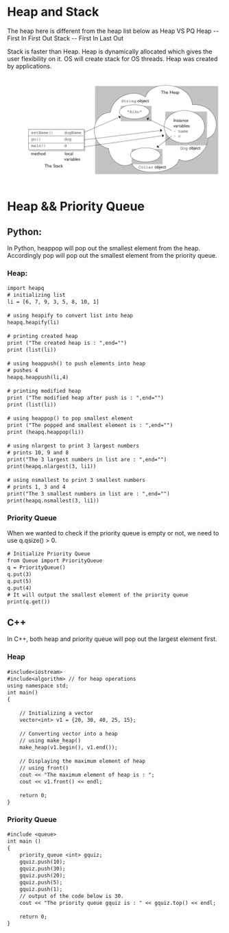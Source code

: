 # Heap and Stack
The heap here is different from the heap list below as Heap VS PQ
Heap -- First In First Out
Stack -- First In Last Out

Stack is faster than Heap.
Heap is dynamically allocated which gives the user flexibility on it.
OS will create stack for OS threads. Heap was created by applications.


<img src="image/heap_and_queue.webp" />


# Heap && Priority Queue

## Python:
In Python, heappop will pop out the smallest element from the heap. Accordingly pop will pop out the smallest element from
the priority queue.

### Heap:
```
import heapq
# initializing list 
li = [6, 7, 9, 3, 5, 8, 10, 1] 
  
# using heapify to convert list into heap 
heapq.heapify(li) 
  
# printing created heap 
print ("The created heap is : ",end="") 
print (list(li)) 
  
# using heappush() to push elements into heap 
# pushes 4 
heapq.heappush(li,4) 
  
# printing modified heap 
print ("The modified heap after push is : ",end="") 
print (list(li)) 
  
# using heappop() to pop smallest element 
print ("The popped and smallest element is : ",end="") 
print (heapq.heappop(li)) 

# using nlargest to print 3 largest numbers 
# prints 10, 9 and 8 
print("The 3 largest numbers in list are : ",end="") 
print(heapq.nlargest(3, li1)) 
  
# using nsmallest to print 3 smallest numbers 
# prints 1, 3 and 4 
print("The 3 smallest numbers in list are : ",end="") 
print(heapq.nsmallest(3, li1)) 
```
### Priority Queue
When we wanted to check if the priority queue is empty or not, we need to use q.qsize() > 0.
```
# Initialize Priority Queue
from Queue import PriorityQueue
q = PriorityQueue()
q.put(3)
q.put(5)
q.put(4)
# It will output the smallest element of the priority queue
print(q.get())
```

## C++
In C++, both heap and priority queue will pop out the largest element first.
### Heap
```
#include<iostream> 
#include<algorithm> // for heap operations 
using namespace std; 
int main() 
{ 
      
    // Initializing a vector 
    vector<int> v1 = {20, 30, 40, 25, 15}; 
      
    // Converting vector into a heap 
    // using make_heap() 
    make_heap(v1.begin(), v1.end()); 
      
    // Displaying the maximum element of heap 
    // using front() 
    cout << "The maximum element of heap is : "; 
    cout << v1.front() << endl; 
      
    return 0; 
} 
```
### Priority Queue
```
#include <queue>
int main () 
{ 
    priority_queue <int> gquiz; 
    gquiz.push(10); 
    gquiz.push(30); 
    gquiz.push(20); 
    gquiz.push(5); 
    gquiz.push(1); 
    // output of the code below is 30.
    cout << "The priority queue gquiz is : " << gquiz.top() << endl; 

    return 0; 
}  
```
